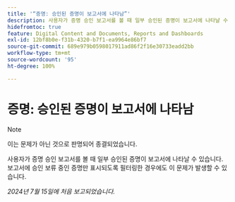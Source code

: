 ```yaml
---
title: '“증명: 승인된 증명이 보고서에 나타남”'
description: 사용자가 증명 승인 보고서를 볼 때 일부 승인된 증명이 보고서에 나타날 수 있습니다. 보고서에 승인 보류 중인 증명만 표시되도록 필터링한 경우에도 이 문제가 발생할 수 있습니다.
hidefromtoc: true
feature: Digital Content and Documents, Reports and Dashboards
exl-id: 12bf8b0e-f31b-4320-b7f1-ea9964e86bf7
source-git-commit: 689e979b0598017911ad86f2f16e30733eadd2bb
workflow-type: tm+mt
source-wordcount: '95'
ht-degree: 100%

---
```


# 증명: 승인된 증명이 보고서에 나타남

>[!NOTE]
>
>이는 문제가 아닌 것으로 판명되어 종결되었습니다.

사용자가 증명 승인 보고서를 볼 때 일부 승인된 증명이 보고서에 나타날 수 있습니다. 보고서에 승인 보류 중인 증명만 표시되도록 필터링한 경우에도 이 문제가 발생할 수 있습니다.

_2024년 7월 15일에 처음 보고되었습니다._
